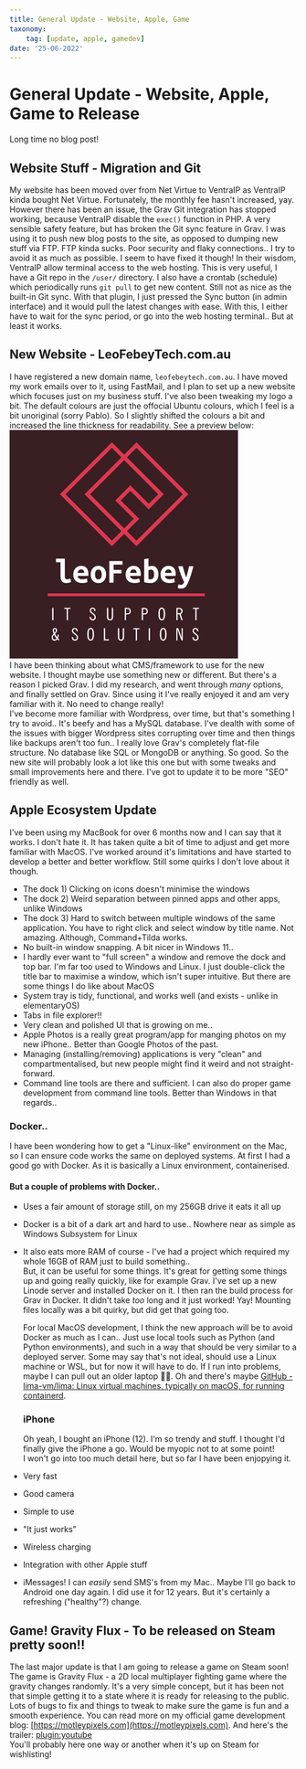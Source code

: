 ```yaml
---
title: General Update - Website, Apple, Game
taxonomy:
    tag: [update, apple, gamedev]
date: '25-06-2022'
---
```


# General Update - Website, Apple, Game to Release

Long time no blog post!

## Website Stuff - Migration and Git

My website has been moved over from Net Virtue to VentraIP as VentraIP kinda bought Net Virtue. Fortunately, the monthly fee hasn't increased, yay.  
However there has been an issue, the Grav Git integration has stopped working, because VentraIP disable the `exec()` function in PHP. A very sensible safety feature, but has broken the Git sync feature in Grav. I was using it to push new blog posts to the site, as opposed to dumping new stuff via FTP. FTP kinda sucks. Poor security and flaky connections.. I try to avoid it as much as possible.
I seem to have fixed it though! In their wisdom, VentraIP allow terminal access to the web hosting. This is very useful, I have a Git repo in the `/user/` directory. I also have a crontab (schedule) which periodically runs `git pull` to get new content. Still not as nice as the built-in Git sync. With that plugin, I just pressed the Sync button (in admin interface) and it would pull the latest changes with ease. With this, I either have to wait for the sync period, or go into the web hosting terminal.. But at least it works.

## New Website - LeoFebeyTech.com.au

I have registered a new domain name, `leofebeytech.com.au`. I have moved my work emails over to it, using FastMail, and I plan to set up a new website which focuses just on my business stuff. I've also been tweaking my logo a bit. The default colours are just the offocial Ubuntu colours, which I feel is a bit unoriginal (sorry Pablo). So I slightly shifted the colours a bit and increased the line thickness for readability. See a preview below:  
![](test-logo.png)  
I have been thinking about what CMS/framework to use for the new website. I thought maybe use something new or different. But there's a reason I picked Grav. I did my research, and went through *many* options, and finally settled on Grav. Since using it I've really enjoyed it and am very familiar with it. No need to change really!  
I've become more familiar with Wordpress, over time, but that's something I try to avoid.. It's beefy and has a MySQL database. I've dealth with some of the issues with bigger Wordpress sites corrupting over time and then things like backups aren't too fun.. I really love Grav's completely flat-file structure. No database like SQL or MongoDB or anything. So good. So the new site will probably look a lot like this one but with some tweaks and small improvements here and there. I've got to update it to be more "SEO" friendly as well.

## Apple Ecosystem Update

I've been using my MacBook for over 6 months now and I can say that it works. I don't hate it. It has taken quite a bit of time to adjust and get more familiar with MacOS. I've worked around it's limitations and have started to develop a better and better workflow.
Still some quirks I don't love about it though.

* The dock 1) Clicking on icons doesn't minimise the windows
* The dock 2) Weird separation between pinned apps and other apps, unlike Windows
* The dock 3) Hard to switch between multiple windows of the same application. You have to right click and select window by title name. Not amazing. Although, Command+Tilda works.
* No built-in window snapping. A bit nicer in Windows 11..
* I hardly ever want to "full screen" a window and remove the dock and top bar. I'm far too used to Windows and Linux. I just double-click the title bar to maximise a window, which isn't super intuitive.
  But there are some things I do like about MacOS
* System tray is tidy, functional, and works well (and exists - unlike in elementaryOS)
* Tabs in file explorer!!
* Very clean and polished UI that is growing on me..
* Apple Photos is a really great program/app for manging photos on my new iPhone.. Better than Google Photos of the past.
* Managing (installing/removing) applications is very "clean" and compartmentalised, but new people might find it weird and not straight-forward.
* Command line tools are there and sufficient. I can also do proper game development from command line tools. Better than Windows in that regards..

### Docker..

I have been wondering how to get a "Linux-like" environment on the Mac, so I can ensure code works the same on deployed systems. At first I had a good go with Docker. As it is basically a Linux environment, containerised.

#### But a couple of problems with Docker..

* Uses a fair amount of storage still, on my 256GB drive it eats it all up

* Docker is a bit of a dark art and hard to use.. Nowhere near as simple as Windows Subsystem for Linux

* It also eats more RAM of course - I've had a project which required my whole 16GB of RAM just to build something..  
  But, it can be useful for some things. It's great for getting some things up and going really quickly, like for example Grav. I've set up a new Linode server and installed Docker on it. I then ran the build process for Grav in Docker. It didn't take *too* long and it just worked! Yay! Mounting files locally was a bit quirky, but did get that going too.   
  
  For local MacOS development, I think the new approach will be to avoid Docker as much as I can.. Just use local tools such as Python (and Python environments), and such in a way that should be very similar to a deployed server. Some may say that's not ideal, should use a Linux machine or WSL, but for now it will have to do. If I run into problems, maybe I can pull out an older laptop 🤷‍♂️. Oh and there's maybe [GitHub - lima-vm/lima: Linux virtual machines, typically on macOS, for running containerd](https://github.com/lima-vm/lima/tree/master).
  
  ### iPhone
  
  Oh yeah, I bought an iPhone (12). I'm so trendy and stuff. I thought I'd finally give the iPhone a go. Would be myopic not to at some point!  
  I won't go into too much detail here, but so far I have been enjopying it.

* Very fast

* Good camera

* Simple to use

* "It just works"

* Wireless charging

* Integration with other Apple stuff

* iMessages! I can *easily* send SMS's from my Mac..
  Maybe I'll go back to Android one day again. I did use it for 12 years. But it's certainly a refreshing ("healthy"?) change.

## Game! Gravity Flux - To be released on Steam pretty soon!!

The last major update is that I am going to release a game on Steam soon!  
The game is Gravity Flux - a 2D local multiplayer fighting game where the gravity changes randomly. It's a very simple concept, but it has been not that simple getting it to a state where it is ready for releasing to the public. Lots of bugs to fix and things to tweak to make sure the game is fun and a smooth experience.
You can read more on my official game development blog: [https://motleypixels.com](https://motleypixels.com).
And here's the trailer:
[plugin:youtube](https://www.youtube.com/watch?v=GuEmsJVFipc)  
You'll probably here one way or another when it's up on Steam for wishlisting!